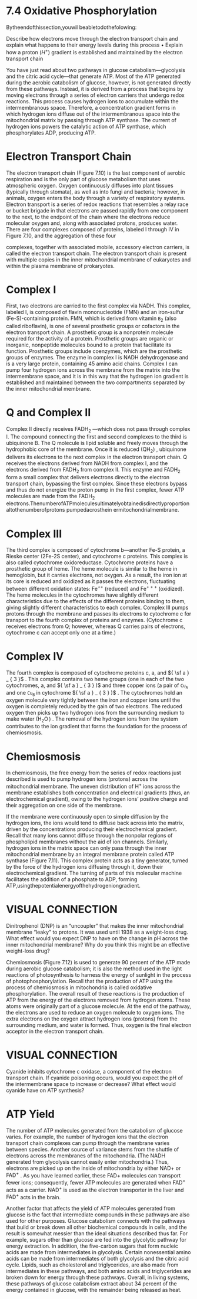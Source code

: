 # 7.4 Oxidative Phosphorylation

Bytheendofthissection,youwil beabletodothefolowing:

Describe how electrons move through the electron transport chain and explain what happens to their energy levels during this process • Explain how a proton $( H ^ { + } )$ gradient is established and maintained by the electron transport chain

You have just read about two pathways in glucose catabolism—glycolysis and the citric acid cycle—that generate ATP. Most of the ATP generated during the aerobic catabolism of glucose, however, is not generated directly from these pathways. Instead, it is derived from a process that begins by moving electrons through a series of electron carriers that undergo redox reactions. This process causes hydrogen ions to accumulate within the intermembranous space. Therefore, a concentration gradient forms in which hydrogen ions diffuse out of the intermembranous space into the mitochondrial matrix by passing through ATP synthase. The current of hydrogen ions powers the catalytic action of ATP synthase, which phosphorylates ADP, producing ATP.

# Electron Transport Chain

The electron transport chain (Figure 7.10) is the last component of aerobic respiration and is the only part of glucose metabolism that uses atmospheric oxygen. Oxygen continuously diffuses into plant tissues (typically through stomata), as well as into fungi and bacteria; however, in animals, oxygen enters the body through a variety of respiratory systems. Electron transport is a series of redox reactions that resembles a relay race or bucket brigade in that electrons are passed rapidly from one component to the next, to the endpoint of the chain where the electrons reduce molecular oxygen and, along with associated protons, produces water. There are four complexes composed of proteins, labeled I through IV in Figure 7.10, and the aggregation of these four

complexes, together with associated mobile, accessory electron carriers, is called the electron transport chain. The electron transport chain is present with multiple copies in the inner mitochondrial membrane of eukaryotes and within the plasma membrane of prokaryotes.

# Complex I

First, two electrons are carried to the first complex via NADH. This complex, labeled I, is composed of flavin mononucleotide (FMN) and an iron-sulfur (Fe-S)-containing protein. FMN, which is derived from vitamin $\mathtt { B } _ { 2 }$ (also called riboflavin), is one of several prosthetic groups or cofactors in the electron transport chain. A prosthetic group is a nonprotein molecule required for the activity of a protein. Prosthetic groups are organic or inorganic, nonpeptide molecules bound to a protein that facilitate its function. Prosthetic groups include coenzymes, which are the prosthetic groups of enzymes. The enzyme in complex I is NADH dehydrogenase and is a very large protein, containing 45 amino acid chains. Complex I can pump four hydrogen ions across the membrane from the matrix into the intermembrane space, and it is in this way that the hydrogen ion gradient is established and maintained between the two compartments separated by the inner mitochondrial membrane.

# Q and Complex II

Complex II directly receives $\mathrm { F A D H } _ { 2 }$ —which does not pass through complex I. The compound connecting the first and second complexes to the third is ubiquinone B. The Q molecule is lipid soluble and freely moves through the hydrophobic core of the membrane. Once it is reduced $\left( \operatorname { Q H } _ { 2 } \right)$ , ubiquinone delivers its electrons to the next complex in the electron transport chain. Q receives the electrons derived from NADH from complex I, and the electrons derived from $\mathrm { F A D H } _ { 2 }$ from complex II. This enzyme and $\mathrm { F A D H } _ { 2 }$ form a small complex that delivers electrons directly to the electron transport chain, bypassing the first complex. Since these electrons bypass and thus do not energize the proton pump in the first complex, fewer ATP molecules are made from the $\mathrm { F A D H } _ { 2 }$ electrons.ThenumberofATPmoleculesultimatelyobtainedisdirectlyproportionaltothenumberofprotons pumpedacrosthein ermitochondrialmembrane.

# Complex III

The third complex is composed of cytochrome b—another Fe-S protein, a Rieske center (2Fe-2S center), and cytochrome c proteins. This complex is also called cytochrome oxidoreductase. Cytochrome proteins have a prosthetic group of heme. The heme molecule is similar to the heme in hemoglobin, but it carries electrons, not oxygen. As a result, the iron ion at its core is reduced and oxidized as it passes the electrons, fluctuating between different oxidation states: $\mathrm { F e ^ { + + } }$ (reduced) and $\mathrm { F e ^ { + + + } }$ (oxidized). The heme molecules in the cytochromes have slightly different characteristics due to the effects of the different proteins binding to them, giving slightly different characteristics to each complex. Complex III pumps protons through the membrane and passes its electrons to cytochrome c for transport to the fourth complex of proteins and enzymes. (Cytochrome c receives electrons from Q; however, whereas Q carries pairs of electrons, cytochrome c can accept only one at a time.)

# Complex IV

The fourth complex is composed of cytochrome proteins c, a, and ${ \sf a } _ { 3 }$ . This complex contains two heme groups (one in each of the two cytochromes, a, and ${ \sf a } _ { 3 } )$ and three copper ions (a pair of $\mathtt { C u _ { A } }$ and one $\mathtt { C u _ { B } }$ in cytochrome ${ \sf a } _ { 3 } )$ . The cytochromes hold an oxygen molecule very tightly between the iron and copper ions until the oxygen is completely reduced by the gain of two electrons. The reduced oxygen then picks up two hydrogen ions from the surrounding medium to make water $\textstyle ( \mathrm { H } _ { 2 } { \operatorname { O } } )$ . The removal of the hydrogen ions from the system contributes to the ion gradient that forms the foundation for the process of chemiosmosis.

# Chemiosmosis

In chemiosmosis, the free energy from the series of redox reactions just described is used to pump hydrogen ions (protons) across the mitochondrial membrane. The uneven distribution of $\mathrm { H ^ { + } }$ ions across the membrane establishes both concentration and electrical gradients (thus, an electrochemical gradient), owing to the hydrogen ions’ positive charge and their aggregation on one side of the membrane.

If the membrane were continuously open to simple diffusion by the hydrogen ions, the ions would tend to diffuse back across into the matrix, driven by the concentrations producing their electrochemical gradient. Recall that many ions cannot diffuse through the nonpolar regions of phospholipid membranes without the aid of ion channels. Similarly, hydrogen ions in the matrix space can only pass through the inner mitochondrial membrane by an integral membrane protein called ATP synthase (Figure 7.11). This complex protein acts as a tiny generator, turned by the force of the hydrogen ions diffusing through it, down their electrochemical gradient. The turning of parts of this molecular machine facilitates the addition of a phosphate to ADP, forming ATP,usingthepotentialenergyofthehydrogeniongradient.

# VISUAL CONNECTION

Dinitrophenol (DNP) is an “uncoupler” that makes the inner mitochondrial membrane “leaky” to protons. It was used until 1938 as a weight-loss drug. What effect would you expect DNP to have on the change in $\mathsf { p H }$ across the inner mitochondrial membrane? Why do you think this might be an effective weight-loss drug?

Chemiosmosis (Figure 7.12) is used to generate 90 percent of the ATP made during aerobic glucose catabolism; it is also the method used in the light reactions of photosynthesis to harness the energy of sunlight in the process of photophosphorylation. Recall that the production of ATP using the process of chemiosmosis in mitochondria is called oxidative phosphorylation. The overall result of these reactions is the production of ATP from the energy of the electrons removed from hydrogen atoms. These atoms were originally part of a glucose molecule. At the end of the pathway, the electrons are used to reduce an oxygen molecule to oxygen ions. The extra electrons on the oxygen attract hydrogen ions (protons) from the surrounding medium, and water is formed. Thus, oxygen is the final electron acceptor in the electron transport chain.

# VISUAL CONNECTION

Cyanide inhibits cytochrome c oxidase, a component of the electron transport chain. If cyanide poisoning occurs, would you expect the pH of the intermembrane space to increase or decrease? What effect would cyanide have on ATP synthesis?

# ATP Yield

The number of ATP molecules generated from the catabolism of glucose varies. For example, the number of hydrogen ions that the electron transport chain complexes can pump through the membrane varies between species. Another source of variance stems from the shuttle of electrons across the membranes of the mitochondria. (The NADH generated from glycolysis cannot easily enter mitochondria.) Thus, electrons are picked up on the inside of mitochondria by either NAD+ or $\mathrm { F A D ^ { + } }$ . As you have learned earlier, these FAD+ molecules can transport fewer ions; consequently, fewer ATP molecules are generated when $\mathrm { F A D ^ { + } }$ acts as a carrier. $\mathrm { N A D ^ { + } }$ is used as the electron transporter in the liver and $\mathrm { F A D ^ { + } }$ acts in the brain.

Another factor that affects the yield of ATP molecules generated from glucose is the fact that intermediate compounds in these pathways are also used for other purposes. Glucose catabolism connects with the pathways that build or break down all other biochemical compounds in cells, and the result is somewhat messier than the ideal situations described thus far. For example, sugars other than glucose are fed into the glycolytic pathway for energy extraction. In addition, the five-carbon sugars that form nucleic acids are made from intermediates in glycolysis. Certain nonessential amino acids can be made from intermediates of both glycolysis and the citric acid cycle. Lipids, such as cholesterol and triglycerides, are also made from intermediates in these pathways, and both amino acids and triglycerides are broken down for energy through these pathways. Overall, in living systems, these pathways of glucose catabolism extract about 34 percent of the energy contained in glucose, with the remainder being released as heat.